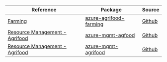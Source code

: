 | Reference | Package | Source |
|---|---|---|
|[Farming](agrifood-farming-readme.md)|[azure-agrifood-farming](https://pypi.org/project/azure-agrifood-farming)|[Github](https://github.com/Azure/azure-sdk-for-python/blob/main/sdk/agrifood/azure-agrifood-farming)|
|[Resource Management - Agrifood](mgmt-agfood-readme.md)|[azure-mgmt-agfood](https://pypi.org/project/azure-mgmt-agfood)|[Github](https://github.com/Azure/azure-sdk-for-python)|
|[Resource Management - Agrifood](mgmt-agrifood-readme.md)|[azure-mgmt-agrifood](https://pypi.org/project/azure-mgmt-agrifood)|[Github](https://github.com/Azure/azure-sdk-for-python/blob/main/sdk/agrifood/azure-mgmt-agrifood)|
